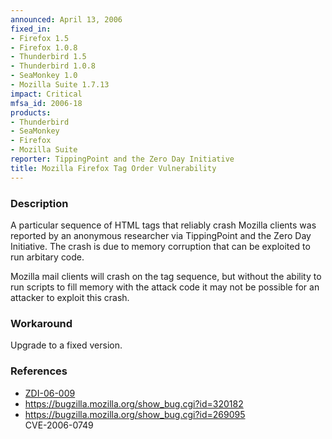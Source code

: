 ```yaml
---
announced: April 13, 2006
fixed_in:
- Firefox 1.5
- Firefox 1.0.8
- Thunderbird 1.5
- Thunderbird 1.0.8
- SeaMonkey 1.0
- Mozilla Suite 1.7.13
impact: Critical
mfsa_id: 2006-18
products:
- Thunderbird
- SeaMonkey
- Firefox
- Mozilla Suite
reporter: TippingPoint and the Zero Day Initiative
title: Mozilla Firefox Tag Order Vulnerability
---
```


<h3>Description</h3>

<p>A particular sequence of HTML tags that reliably crash
Mozilla clients was reported by an anonymous researcher via
TippingPoint and the Zero Day Initiative. The crash is due to memory corruption
that can be exploited to run arbitary code.</p>

<p>Mozilla mail clients will crash on the tag sequence, but
without the ability to run scripts to fill memory with the attack
code it may not be possible for an attacker to exploit this crash.</p>

<h3>Workaround</h3>

<p>Upgrade to a fixed version.</p>

<h3>References</h3>

<ul>
<li><a class="ex-ref" href="http://www.zerodayinitiative.com/advisories/ZDI-06-009.html"> ZDI-06-009</a></li>
<li><a href="https://bugzilla.mozilla.org/show_bug.cgi?id=320182">
https://bugzilla.mozilla.org/show_bug.cgi?id=320182</a></li>
<li><a href="https://bugzilla.mozilla.org/show_bug.cgi?id=269095">
https://bugzilla.mozilla.org/show_bug.cgi?id=269095</a><br/>
CVE-2006-0749</li>
</ul>



